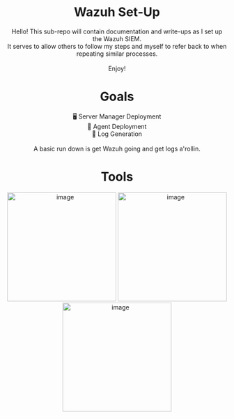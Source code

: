 <div align="center">
<h1> Wazuh Set-Up</h1>
Hello! This sub-repo will contain documentation and write-ups as I set up the Wazuh SIEM. 
<br>
It serves to allow others to follow my steps and myself to refer back to when repeating similar processes.
<br>
 <br>
Enjoy!


<h1>Goals</h1>
 <div>🖥️ Server Manager Deployment</div>
 <div>🤖 Agent Deployment</div>
 <div>📜 Log Generation</div>
<br>
 A basic run down is get Wazuh going and get logs a'rollin.

<h1  align="center" >Tools</h1>
<div  align="center">
 <img width="250" height="250" alt="image" src="https://github.com/user-attachments/assets/04513d2c-a2f3-49c1-8f15-9aae0045c6ef" />
 <img width="250" height="250" alt="image" src="https://github.com/user-attachments/assets/80329e2d-8d90-4dcc-bc88-5f7d3fb3e118" />
 <img width="250" height="250" alt="image" src="https://github.com/user-attachments/assets/193728b2-7cb3-4e93-bae5-e5ad91510854" />
</div>


</div>
